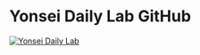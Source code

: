 # Yonsei Daily Lab GitHub

[![Yonsei Daily Lab](https://github.com/user-attachments/assets/05c5caec-c1c9-4223-8d88-15871306ef7e)](https://sites.google.com/view/dail-y)
